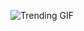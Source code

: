 
<!-- GIF_SECTION -->
![Trending GIF](https://media4.giphy.com/media/v1.Y2lkPThiYjIxNzcyc3dpd2c5ZnI5dHBsOXVsMnp0NnE1eDloMDk0N3RqN3FvM21vdnQxZyZlcD12MV9naWZzX3NlYXJjaCZjdD1n/l46Cwg6ypqAgfseIg/giphy.gif)
<!-- END_GIF_SECTION -->
